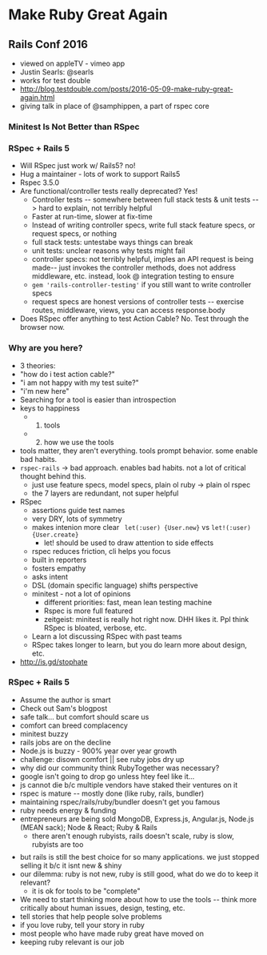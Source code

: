 # Make Ruby Great Again
## Rails Conf 2016 
- viewed on appleTV - vimeo app
- Justin Searls: @searls 
- works for test double 
- http://blog.testdouble.com/posts/2016-05-09-make-ruby-great-again.html
- giving talk in place of @samphippen, a part of rspec core

### Minitest Is Not Better than RSpec

### RSpec + Rails 5
- Will RSpec just work w/ Rails5? no! 
- Hug a maintainer - lots of work to support Rails5
- Rspec 3.5.0
- Are functional/controller tests really deprecated? Yes!
  - Controller tests -- somewhere between full stack tests & unit tests --> hard to explain, not terribly helpful
  - Faster at run-time, slower at fix-time 
  - Instead of writing controller specs, write full stack feature specs, or request specs, or nothing 
  - full stack tests: untestabe ways things can break 
  - unit tests: unclear reasons why tests might fail
  - controller specs: not terribly helpful, imples an API request is being made-- just invokes the controller methods, does not address middleware, etc. instead, look @ integration testing to ensure 
  - `gem 'rails-controller-testing'` if you still want to write controller specs
  - request specs are honest versions of controller tests -- exercise routes, middleware, views, you can access response.body
- Does RSpec offer anything to test Action Cable? No.  Test through the browser now. 

### Why are you here? 
- 3 theories: 
 - "how do i test action cable?"
 - "i am not happy with my test suite?"
 - "i'm new here"
- Searching for a tool is easier than introspection
- keys to happiness
  - 1. tools
  - 2. how we use the tools
- tools matter, they aren't everything. tools prompt behavior. some enable bad habits.
- `rspec-rails` -> bad approach. enables bad habits. not a lot of critical thought behind this. 
  - just use feature specs, model specs, plain ol ruby -> plain ol rspec 
  - the 7 layers are redundant, not super helpful
- RSpec
  - assertions guide test names
  - very DRY, lots of symmetry 
  - makes intenion more clear ` let(:user) {User.new}` vs `let!(:user) {User.create}` 
    - let! should be used to draw attention to side effects 
  - rspec reduces friction, cli helps you focus
  - built in reporters
  - fosters empathy 
  - asks intent 
  - DSL (domain specific language) shifts perspective 
  - minitest - not a lot of opinions
    - different priorities: fast, mean lean testing machine 
    - Rspec is more full featured
    - zeitgeist: minitest is really hot right now. DHH likes it. Ppl think RSpec is bloated, verbose, etc. 
  - Learn a lot discussing RSpec with past teams 
  - RSpec takes longer to learn, but you do learn more about design, etc. 
- http://is.gd/stophate 

### RSpec + Rails 5 
- Assume the author is smart
- Check out Sam's blogpost 
- safe talk... but comfort should scare us
- comfort can breed complacency 
- minitest buzzy 
- rails jobs are on the decline 
- Node.js is buzzy - 900% year over year growth
- challenge: disown comfort || see ruby jobs dry up
- why did our community think RubyTogether was necessary? 
- google isn't going to drop go unless htey feel like it...
- js cannot die b/c multiple vendors have staked their ventures on it 
- rspec is mature -- mostly done (like ruby, rails, bundler)
- maintaining rspec/rails/ruby/bundler doesn't get you famous 
- ruby needs energy & funding 
- entrepreneurs are being sold MongoDB, Express.js, Angular.js, Node.js (MEAN sack); Node & React; Ruby & Rails
  - there aren't enough rubyists, rails doesn't scale, ruby is slow, rubyists are too $$$$
- but rails is still the best choice for so many applications. we just stopped selling it b/c it isnt new & shiny 
- our dilemma: ruby is not new, ruby is still good, what do we do to keep it relevant? 
  - it is ok for tools to be "complete"
- We need to start thinking more about how to use the tools -- think more critically about human issues, design, testing, etc. 
- tell stories that help people solve problems
- if you love ruby, tell your story in ruby
- most people who have made ruby great have moved on
- keeping ruby relevant is our job 

